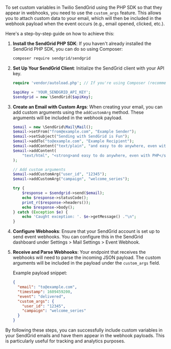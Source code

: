 To set custom variables in Twilio SendGrid using the PHP SDK so that they appear in webhooks, you need to use the `custom_args` feature. This allows you to attach custom data to your email, which will then be included in the webhook payload when the event occurs (e.g., email opened, clicked, etc.).

Here's a step-by-step guide on how to achieve this:

1. **Install the SendGrid PHP SDK**: If you haven't already installed the SendGrid PHP SDK, you can do so using Composer:

   ```bash
   composer require sendgrid/sendgrid
   ```

2. **Set Up Your SendGrid Client**: Initialize the SendGrid client with your API key.

   ```php
   require 'vendor/autoload.php'; // If you're using Composer (recommended)

   $apiKey = 'YOUR_SENDGRID_API_KEY';
   $sendgrid = new \SendGrid($apiKey);
   ```

3. **Create an Email with Custom Args**: When creating your email, you can add custom arguments using the `addCustomArg` method. These arguments will be included in the webhook payload.

   ```php
   $email = new \SendGrid\Mail\Mail();
   $email->setFrom("from@example.com", "Example Sender");
   $email->setSubject("Sending with SendGrid is Fun");
   $email->addTo("to@example.com", "Example Recipient");
   $email->addContent("text/plain", "and easy to do anywhere, even with PHP");
   $email->addContent(
       "text/html", "<strong>and easy to do anywhere, even with PHP</strong>"
   );

   // Add custom arguments
   $email->addCustomArg("user_id", "12345");
   $email->addCustomArg("campaign", "welcome_series");

   try {
       $response = $sendgrid->send($email);
       echo $response->statusCode();
       print_r($response->headers());
       echo $response->body();
   } catch (Exception $e) {
       echo 'Caught exception: '. $e->getMessage() ."\n";
   }
   ```

4. **Configure Webhooks**: Ensure that your SendGrid account is set up to send event webhooks. You can configure this in the SendGrid dashboard under Settings > Mail Settings > Event Webhook.

5. **Receive and Parse Webhooks**: Your endpoint that receives the webhooks will need to parse the incoming JSON payload. The custom arguments will be included in the payload under the `custom_args` field.

   Example payload snippet:

   ```json
   {
     "email": "to@example.com",
     "timestamp": 1609459200,
     "event": "delivered",
     "custom_args": {
       "user_id": "12345",
       "campaign": "welcome_series"
     }
   }
   ```

By following these steps, you can successfully include custom variables in your SendGrid emails and have them appear in the webhook payloads. This is particularly useful for tracking and analytics purposes.